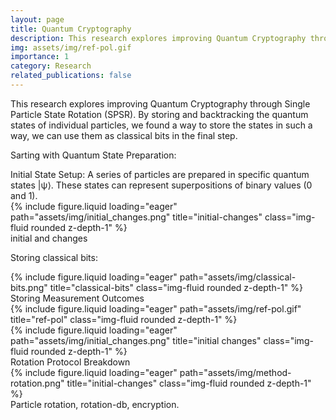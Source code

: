 ```yaml
---
layout: page
title: Quantum Cryptography
description: This research explores improving Quantum Cryptography through single particle state rotation.
img: assets/img/ref-pol.gif
importance: 1
category: Research
related_publications: false
---
```


 This research explores improving Quantum Cryptography through Single Particle State Rotation (SPSR). By storing and backtracking the quantum states of individual particles, we found a way to store the states in such a way, we can use them as classical bits in the final step. 

Sarting with Quantum State Preparation:

<div class="caption">
Initial State Setup: A series of particles are prepared in specific quantum states |ψ⟩. These states can represent superpositions of binary values (0 and 1).
</div>

<div class="row">
    <div class="col-sm mt-3 mt-md-0">
        {% include figure.liquid loading="eager" path="assets/img/initial_changes.png" title="initial-changes" class="img-fluid rounded z-depth-1" %}
    </div>
</div>

<div class="caption">
initial and changes
</div>


Storing classical bits:

<div class="row">
    <div class="col-sm mt-3 mt-md-0">
        {% include figure.liquid loading="eager" path="assets/img/classical-bits.png" title="classical-bits" class="img-fluid rounded z-depth-1" %}
    </div>
</div>

<div class="caption">
Storing Measurement Outcomes
</div>

<div class="row">
    <div class="col-sm mt-3 mt-md-0">
        {% include figure.liquid loading="eager" path="assets/img/ref-pol.gif" title="ref-pol" class="img-fluid rounded z-depth-1" %}
    </div>
    <div class="col-sm mt-3 mt-md-0">
        {% include figure.liquid loading="eager" path="assets/img/initial_changes.png" title="initial changes" class="img-fluid rounded z-depth-1" %}
    </div>

</div>

<div class="caption">
Rotation Protocol Breakdown
</div>
<div class="row">
    <div class="col-sm mt-3 mt-md-0">
        {% include figure.liquid loading="eager" path="assets/img/method-rotation.png" title="initial-changes" class="img-fluid rounded z-depth-1" %}
    </div>
</div>


<div class="caption">
Particle rotation, rotation-db, encryption.
</div>
